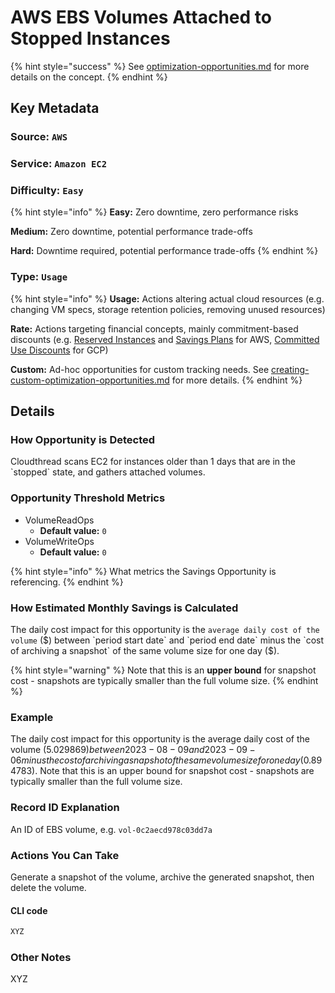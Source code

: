 # AWS EBS Volumes Attached to Stopped Instances

{% hint style="success" %}
See [optimization-opportunities.md](../fundamentals/cost-savings/key-concepts/optimization-opportunities.md "mention") for more details on the concept.
{% endhint %}

## Key Metadata

### Source: `AWS`

### Service: `Amazon EC2`

### Difficulty: `Easy`

{% hint style="info" %}
**Easy:** Zero downtime, zero performance risks

**Medium:** Zero downtime, potential performance trade-offs

**Hard:** Downtime required, potential performance trade-offs
{% endhint %}

### Type: `Usage`

{% hint style="info" %}
**Usage:** Actions altering actual cloud resources (e.g. changing VM specs, storage retention policies, removing unused resources)

**Rate:** Actions targeting financial concepts, mainly commitment-based discounts (e.g. [Reserved Instances](https://aws.amazon.com/ec2/pricing/reserved-instances/) and [Savings Plans](https://aws.amazon.com/savingsplans/) for AWS, [Committed Use Discounts](https://cloud.google.com/compute/docs/instances/signing-up-committed-use-discounts) for GCP)

**Custom:** Ad-hoc opportunities for custom tracking needs. See [creating-custom-optimization-opportunities.md](../guides/optimizing-cloud-costs/creating-custom-optimization-opportunities.md "mention") for more details.
{% endhint %}

## Details

### How Opportunity is Detected

Cloudthread scans EC2 for instances older than 1 days that are in the \`stopped\` state, and gathers attached volumes.

### Opportunity Threshold Metrics

* VolumeReadOps
  * **Default value:** `0`
* VolumeWriteOps
  * **Default value:** `0`

{% hint style="info" %}
What metrics the Savings Opportunity is referencing.
{% endhint %}

### How Estimated Monthly Savings is Calculated

The daily cost impact for this opportunity is the `average daily cost of the volume` ($) between `period start date` and `period end date` minus the `cost of archiving a snapshot` of the same volume size for one day ($).&#x20;

{% hint style="warning" %}
Note that this is an **upper bound** for snapshot cost - snapshots are typically smaller than the full volume size.
{% endhint %}

### Example

The daily cost impact for this opportunity is the average daily cost of the volume ($5.029869) between 2023-08-09 and 2023-09-06 minus the cost of archiving a snapshot of the same volume size for one day ($0.894783). Note that this is an upper bound for snapshot cost - snapshots are typically smaller than the full volume size.

### Record ID Explanation

An ID of EBS volume, e.g. `vol-0c2aecd978c03dd7a`

### Actions You Can Take

Generate a snapshot of the volume, archive the generated snapshot, then delete the volume.

#### CLI code

```jsx
XYZ
```

### Other Notes

XYZ

